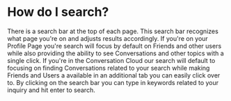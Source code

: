 # How do I search? #
There is a search bar at the top of each page. This search bar recognizes what 
page you're on and adjusts results accordingly. If you're on your Profile Page 
you're search will focus by default on Friends and other users while also 
providing the ability to see Conversations and other topics with a single click.
If you're in the Conversation Cloud our search will default to focusing on 
finding Conversations related to your search while making Friends and Users a 
available in an additional tab you can easily click over to. By clicking 
on the search bar you can type in keywords related to your inquiry and hit 
enter to search. 

